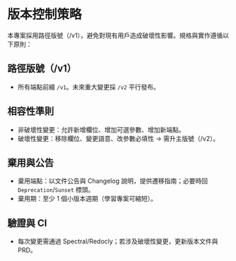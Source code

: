 # 版本控制策略

本專案採用路徑版號（/v1），避免對現有用戶造成破壞性影響。規格與實作遵循以下原則：

## 路徑版號（/v1）
- 所有端點前綴 `/v1`。未來重大變更採 `/v2` 平行發布。

## 相容性準則
- 非破壞性變更：允許新增欄位、增加可選參數、增加新端點。
- 破壞性變更：移除欄位、變更語意、改參數必填性 → 需升主版號（/v2）。

## 棄用與公告
- 棄用端點：以文件公告與 Changelog 說明，提供遷移指南；必要時回 `Deprecation`/`Sunset` 標頭。
- 棄用期：至少 1 個小版本週期（學習專案可縮短）。

## 驗證與 CI
- 每次變更需通過 Spectral/Redocly；若涉及破壞性變更，更新版本文件與 PRD。
